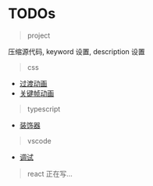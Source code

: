 # TODOs

> project

压缩源代码, keyword 设置, description 设置

> css

- [过渡动画](/css/animate/transform)
- [关键帧动画](/css/animate/transition)

> typescript

- [装饰器](/ts/README?id=属性装饰器)

> vscode

- [调试](/vscode/debug)

> react
> 正在写...
